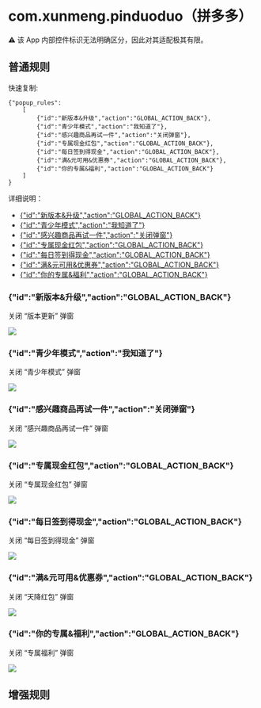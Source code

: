 # com.xunmeng.pinduoduo（拼多多）

⚠ 该 App 内部控件标识无法明确区分，因此对其适配极其有限。

## 普通规则

快速复制:
```
{"popup_rules":
    [
        {"id":"新版本&升级","action":"GLOBAL_ACTION_BACK"},
        {"id":"青少年模式","action":"我知道了"},
        {"id":"感兴趣商品再试一件","action":"关闭弹窗"},
        {"id":"专属现金红包","action":"GLOBAL_ACTION_BACK"},
        {"id":"每日签到得现金","action":"GLOBAL_ACTION_BACK"},
        {"id":"满&元可用&优惠券","action":"GLOBAL_ACTION_BACK"},
        {"id":"你的专属&福利","action":"GLOBAL_ACTION_BACK"}
    ]
}
```
详细说明：
- [{"id":"新版本&升级","action":"GLOBAL_ACTION_BACK"}](#id新版本升级actionglobal_action_back)
- [{"id":"青少年模式","action":"我知道了"}](#id青少年模式action我知道了)
- [{"id":"感兴趣商品再试一件","action":"关闭弹窗"}](#id感兴趣商品再试一件action关闭弹窗)
- [{"id":"专属现金红包","action":"GLOBAL_ACTION_BACK"}](#id专属现金红包actionglobal_action_back)
- [{"id":"每日签到得现金","action":"GLOBAL_ACTION_BACK"}](#id每日签到得现金actionglobal_action_back)
- [{"id":"满&元可用&优惠券","action":"GLOBAL_ACTION_BACK"}](#id满元可用优惠券actionglobal_action_back)
- [{"id":"你的专属&福利","action":"GLOBAL_ACTION_BACK"}](#id你的专属福利actionglobal_action_back)

### {"id":"新版本&升级","action":"GLOBAL_ACTION_BACK"}
关闭 “版本更新” 弹窗

![](./assets/版本更新弹窗.jpg)

### {"id":"青少年模式","action":"我知道了"}
关闭 “青少年模式” 弹窗

![](./assets/青少年模式弹窗.jpg)

### {"id":"感兴趣商品再试一件","action":"关闭弹窗"}
关闭 “感兴趣商品再试一件” 弹窗

![](./assets/感兴趣商品再试一件弹窗.jpg)

### {"id":"专属现金红包","action":"GLOBAL_ACTION_BACK"}
关闭 “专属现金红包” 弹窗

![](./assets/专属现金红包弹窗.jpg)

### {"id":"每日签到得现金","action":"GLOBAL_ACTION_BACK"}
关闭 “每日签到得现金” 弹窗

![](./assets/每日签到得现金弹窗.jpg)

### {"id":"满&元可用&优惠券","action":"GLOBAL_ACTION_BACK"}
关闭 “天降红包” 弹窗

![](./assets/天降红包弹窗.jpg)

### {"id":"你的专属&福利","action":"GLOBAL_ACTION_BACK"}
关闭 “专属福利” 弹窗

![](./assets/专属福利弹窗.jpg)

## 增强规则

